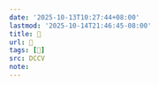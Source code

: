 ```yaml
---
date: '2025-10-13T10:27:44+08:00'
lastmod: '2025-10-14T21:46:45-08:00'
title: 􄀺
url: 􄀺
tags: [𠠗]
src: DCCV
note:
---
```

